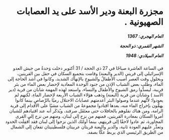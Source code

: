 <h1 dir="rtl">مجزرة البعنة ودير الأسد على يد العصابات الصهيونية .</h1>

<h5 dir="rtl">العام الهجري:  1367

الشهر القمري: ذو الحجة

العام الميلادي: 1948</h5>

<p dir="rtl">في الساعة العاشرة صباحًا في 27 ذي الحجة / 31 أكتوبر دخلت وَحدةٌ من جيش العدو الإسرائيلي إلى قريتي (الدير والبعنة) وقامت بتجميعِ السكان في حقل بين القريتين، وبحلولِ وقت العصر أصيب الأطفالُ والشيوخ بالإنهاك الشديد، وكانوا في أشد الحاجة إلى الماء، وطلب بعض الشباب الإذن من جنود الوحدة المعادية لإحضار بعض الماء من بئر قريبة، ليسدُّوا رمق الشيوخ والأطفال والنساء، واستعد لهذه المهمة شابان من قرية (دير الأسد ) وشابان من قرية (البعنة) وذهب هؤلاء الشباب الأربعة لإحضار الماءِ، لكنهم لم يعودوا؛ لأنَّهم عندما وصولوا البئر أعدمتهم عصاباتُ الاحتلال رميًا بالرَّصاصِ بينما كانوا يهمُّون بإخراج الماء منه، بعدها اقتادوا مجموعةً من الشباب مشيًا على الأقدام إلى قرية الرامة، ومن هناك نقلوهم بالحافلات حتى معتَقَل صرفند، ويُذكَر أنه عند اقتيادهم للشبان أمروا السكان بمغادرة القريتين، فمنهم من نزح إلى لبنان، ومنهم من نزح إلى القرى المجاورة، ثم عادوا لاحقًا إلى قريتِهم، بينما أولئك الذين نزحوا إلى لبنان فقد أُقفِلَت الحدود وتعذَّر عليهم العودة ثانية، والدير والبعنة قريتان عربيتان فلسطينيتان تقعان إلى الشمال من الطريق الرئيسي الذي يربط عكَّا بصفد.</p></br>
